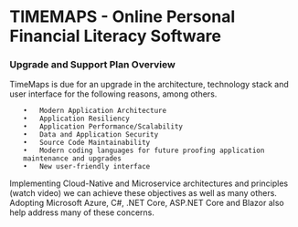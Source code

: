 # TIMEMAPS - Online Personal Financial Literacy Software

<H3>Upgrade and Support Plan Overview</H3>

<p>
  TimeMaps is due for an upgrade in the architecture, technology stack and user interface for the following reasons, among others.

  <ul>
    
    •	Modern Application Architecture    
    •	Application Resiliency    
    •	Application Performance/Scalability
    •	Data and Application Security
    •	Source Code Maintainability
    •	Modern coding languages for future proofing application maintenance and upgrades
    •	New user-friendly interface
  
  </ul>

Implementing  Cloud-Native and Microservice architectures and principles (watch video) we can achieve these objectives as well as many others.  Adopting Microsoft Azure, C#, .NET Core, ASP.NET Core and Blazor also help address many of these concerns.
</p>
